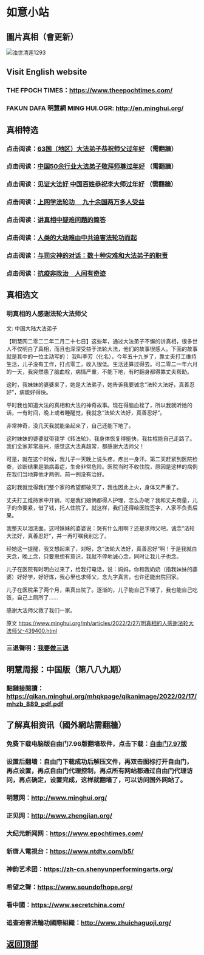 # 如意小站

## 圖片真相（會更新）

![浊世清莲1293](https://user-images.githubusercontent.com/79625284/155875470-34343531-8356-4dce-9867-4ffe2ddfb313.jpg)

## Visit English website

### THE FPOCH TIMES：https://www.theepochtimes.com/

### FAKUN DAFA 明慧網 MING HUI.OGR: http://en.minghui.org/

## 真相特选

### 点击阅读：[63国（地区）大法弟子恭祝师父过年好](https://greetings.minghui.org/mh/articles/2022/2/1/63%E5%9B%BD%EF%BC%88%E5%9C%B0%E5%8C%BA%EF%BC%89%E5%A4%A7%E6%B3%95%E5%BC%9F%E5%AD%90%E6%81%AD%E7%A5%9D%E5%B8%88%E7%88%B6%E8%BF%87%E5%B9%B4%E5%A5%BD-438145.html?fbclid=IwAR3B4woqobiRdOiOoRZBs5JmreUPvSiukJ7ZzvPXlibkFyiS2kNMYXPwFbo) （需翻牆）

### 点击阅读：[中国50余行业大法弟子敬拜师尊过年好](https://greetings.minghui.org/mh/articles/2022/1/31/%E4%B8%AD%E5%9B%BD50%E4%BD%99%E8%A1%8C%E4%B8%9A%E5%A4%A7%E6%B3%95%E5%BC%9F%E5%AD%90%E6%95%AC%E6%8B%9C%E5%B8%88%E5%B0%8A%E8%BF%87%E5%B9%B4%E5%A5%BD-437915.html) （需翻牆）

### 点击阅读：[见证大法好 中国百姓恭祝李大师过年好](https://greetings.minghui.org/mh/articles/2022/1/29/%E8%A7%81%E8%AF%81%E5%A4%A7%E6%B3%95%E5%A5%BD-%E4%B8%AD%E5%9B%BD%E7%99%BE%E5%A7%93%E6%81%AD%E7%A5%9D%E6%9D%8E%E5%A4%A7%E5%B8%88%E8%BF%87%E5%B9%B4%E5%A5%BD-437838.html) （需翻牆）

### 点击阅读：[上网学法轮功 　九十余国两万多人受益](https://github.com/pinhe91/jcxw5/tree/main)

### 点击阅读：[讲真相中疑难问题的简答](https://github.com/pinhe91/jcxw3/tree/main)

### 点击阅读：[人类的大劫难由中共迫害法轮功而起](https://github.com/pinhe91/jcxw4/tree/main) 

### 点击阅读：[与司灾神的对话：数十种灾难和大法弟子的职责](https://github.com/pinhe91/jcxw1/tree/main) 

### 点击阅读：[抗疫非政治　人间有奇迹](https://github.com/pinhe91/jcxw2/tree/main) 

## 真相选文

### 明真相的人感谢法轮大法师父

文: 中国大陆大法弟子 

【明慧网二零二二年二月二十七日】这些年，通过大法弟子不懈的讲真相，很多世人不仅明白了真相，而且也深深受益于法轮大法，他们的故事很感人。下面的故事就是其中的一位主动写的：
我叫李芳（化名），今年五十九岁了，靠丈夫打工维持生活，儿子没有工作，打点零工，收入很低。生活还算过得去。可二零二一年六月的一天，我突然患了脑血栓，病情严重，不能下地，有时翻身都得靠丈夫帮助。

这时，我妹妹的婆婆来了，她是大法弟子，她告诉我要诚念“法轮大法好，真善忍好”，病能好得快。

平时我也知道大法的真相和大法的神奇故事。现在得脑血栓了，所以我就听她的话，一有时间，晚上或者睡醒觉，我就念“法轮大法好，真善忍好”。

非常神奇，没几天我就能坐起来了，自己还能下地了。

这时妹妹的婆婆就带我学《转法轮》，我身体恢复得挺快，我拄棍能自己走路了。我们全家非常高兴，感觉这大法真超常，都感谢大法师父！

可是，就在这个时候，我儿子一天晚上说头疼，疼出一身汗。第二天赶紧到医院检查，诊断结果是脑病毒症，生命非常危险。医院当时不收住院，原因是这样的病例在我们当地算他才两例，前一例没有治好。

这时我就觉得我们整个家的希望都破灭了，我也因此上火，身体又严重了。

丈夫打工维持家中开销，可是我们娘俩都得人护理，怎么办呢？我和丈夫商量，儿子的命要紧，借了钱，托人住院了。就这样，我们还得给医院签字，人家不负责后果。

我整天以泪洗面。这时妹妹的婆婆说：哭有什么用啊？还是求师父吧，诚念“法轮大法好，真善忍好”，并一再叮嘱我别忘了。

经她这一提醒，我又想起来了，对呀，念“法轮大法好，真善忍好”啊！于是我就白天念，晚上念，只要思想有意识，我就不停地诚心念，同时让我儿子也念。

儿子在医院有时明白过来了，给我打电话，说：妈妈，你和我奶奶（指我妹妹的婆婆）好好学，好好炼，我心里也求师父，念九字真言，也许还能出院回家。

儿子在医院呆了两个月，果真出院了。逐渐的，儿子能自己下楼了，我也能自己吃饭，自己上厕所了……

感谢大法师父救了我们一家。

原文 https://www.minghui.org/mh/articles/2022/2/27/明真相的人感谢法轮大法师父-439400.html

### 三退聲明：[我要做三退](https://tuidang.epochtimes.com/)

## 明慧周报：中国版（第八八九期）

### 點鏈接閱讀：https://qikan.minghui.org/mhqkpage/qikanimage/2022/02/17/mhzb_889_pdf.pdf

## 了解真相资讯（國外網站需翻牆）

### 免费下载电脑版自由门7.96版翻墙软件，点击下载：[自由门7.97版](https://github.com/pinhe91/tuiguang/files/6839679/fg797r.zip)

### 设置后翻墙：自由门下载成功后解压文件，再双击图标打开自由门，再点设置，再点自由门代理控制，再点所有网站都通过自由门代理访问，再点确定，设置完成，这样就翻墙了，可以访问国外网站了。

### 明慧网：http://www.minghui.org/

### 正见网：http://www.zhengjian.org/

### 大纪元新闻网：https://www.epochtimes.com/

### 新唐人電視台：https://www.ntdtv.com/b5/

### 神韵艺术团：https://zh-cn.shenyunperformingarts.org/

### 希望之聲：https://www.soundofhope.org/

### 看中國：https://www.secretchina.com/

### 追查迫害法輪功國際組織：http://www.zhuichaguoji.org/

## [返回顶部](https://git.io/Js3EY)
